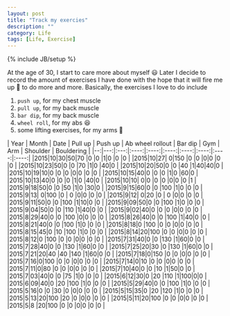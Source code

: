```yaml
---
layout: post
title: "Track my exercies"
description: ""
category: Life
tags: [Life, Exercise]
---
```

{% include JB/setup %}

<script type="text/javascript" src="http://cdn.mathjax.org/mathjax/latest/MathJax.js?config=TeX-AMS-MML_HTMLorMML"></script>
<script src="http://d3js.org/d3.v3.min.js" charset="utf-8"></script>

<style>

example1 {
  font: 10px sans-serif;
  shape-rendering: crispEdges;
}

.day {
  fill: #fff;
  stroke: #ccc;
}

.month {
  fill: none;
  stroke: #000;
  stroke-width: 2px;
}

.RdYlGn .q0-11{fill:rgb(165,0,38)}
.RdYlGn .q1-11{fill:rgb(215,48,39)}
.RdYlGn .q2-11{fill:rgb(244,109,67)}
.RdYlGn .q3-11{fill:rgb(253,174,97)}
.RdYlGn .q4-11{fill:rgb(254,224,139)}
.RdYlGn .q5-11{fill:rgb(255,255,191)}
.RdYlGn .q6-11{fill:rgb(217,239,139)}
.RdYlGn .q7-11{fill:rgb(166,217,106)}
.RdYlGn .q8-11{fill:rgb(102,189,99)}
.RdYlGn .q9-11{fill:rgb(26,152,80)}
.RdYlGn .q10-11{fill:rgb(0,104,55)}

</style>
	
<example1>

<script>
var width = 960,
    height = 136,
    cellSize = 17; // cell size

var day = d3.time.format("%w"),
    week = d3.time.format("%U"),
    percent = d3.format(".1%"),
    format = d3.time.format("%Y-%m-%d");

/*
   var color = d3.scale.quantize()
    .domain([-.05, .05])
    .range(d3.range(11).map(function(d) { return "q" + d + "-11"; }));
    */

var color = d3.scale.category10();
var dateParse = d3.time.format("%m/%d/%Y");

var svg = d3.select('example1').selectAll("svg")
    .data(d3.range(2015, 2016))
    .enter().append("svg")
    .attr("width", width)
    .attr("height", height)
    .attr("class", "RdYlGn")
    .append("g")
    .attr("transform", "translate(" + ((width - cellSize * 53) / 2) + "," + (height - cellSize * 7 - 1) + ")");

svg.append("text")
    .attr("transform", "translate(-6," + cellSize * 3.5 + ")rotate(-90)")
    .style("text-anchor", "middle")
    .text(function(d) { return d; });

var rect = svg.selectAll(".day")
    .data(function(d) { return d3.time.days(new Date(d, 0, 1), new Date(d + 1, 0, 1)); })
    .enter().append("rect")
    .attr("class", "day")
    .attr("width", cellSize)
    .attr("height", cellSize)
    .attr("x", function(d) { return week(d) * cellSize; })
    .attr("y", function(d) { return day(d) * cellSize; })
    .datum(format);

rect.append("title")
    .text(function(d) { return d; });

svg.selectAll(".month")
    .data(function(d) { return d3.time.months(new Date(d, 0, 1), new Date(d + 1, 0, 1)); })
    .enter().append("path")
    .attr("class", "month")
    .attr("d", monthPath);


d3.json("", function(error, data) {

  var data = 	[{
	 "category": "business",
	 "date": "01/10/2015",
	 "city": "New York"
	 },
	 {
	 "category": "holidays",
	 "date": "02/10/2015",
	 "city": "New York"
	 },
	 {
	 "category": "business",
	 "date": "03/10/2015",
	 "city": "New York"
	 },
	 {
	 "category": "family",
	 "date": "03/10/2015",
	 "city": "New York"
	 },
	 {
	 "category": "holidays",
	 "date": "01/10/2015",
	 "city": "San Francisco"
	 },
	 {
	 "category": "family",
	 "date": "02/10/2015",
	 "city": "San Francisco"
	 },
	 {
	 "category": "holidays",
	 "date": "03/10/2015",
	 "city": "San Francisco"
	 },
	 {
	 "category": "family",
	 "date": "01/10/2015",
	 "city": "Austin"
	 },
	 {
	 "category": "holidays",
	 "date": "02/10/2015",
	 "city": "Austin"
	 },
	 {
	 "category": "family",
	 "date": "03/10/2015",
	 "city": "Austin"
	 }
	 ]


  data.forEach(function(d) {
    d.dd = format(dateParse.parse(d.date));
  });

  var nest = d3.nest()
    .key(function(d) { return d.dd; })
    .map(data);

  color.domain(d3.set(data.map(function(d) { return d.category; })).values());

  rect.filter(function(d) { return d in nest; })
      //.attr("class", function(d) { return "day " + color(data[d]); })
      .attr("class", function(d) { return "day"; })
      .style("fill", function(d) { return color(nest[d][0].category); })
    .select("title")
      //.text(function(d) { return d + ": " + percent(data[d]); });
      .text(function(d) { return d + ": " + nest[d][0].city; });
});

function monthPath(t0) {
  var t1 = new Date(t0.getFullYear(), t0.getMonth() + 1, 0),
      d0 = +day(t0), w0 = +week(t0),
      d1 = +day(t1), w1 = +week(t1);
  return "M" + (w0 + 1) * cellSize + "," + d0 * cellSize
      + "H" + w0 * cellSize + "V" + 7 * cellSize
      + "H" + w1 * cellSize + "V" + (d1 + 1) * cellSize
      + "H" + (w1 + 1) * cellSize + "V" + 0
      + "H" + (w0 + 1) * cellSize + "Z";
}

//d3.select(self.frameElement).style("height", "2910px");
</script>
</example1>

At the age of 30, I start to care more about myself :smiley: Later I decide to record the amount of exercises I have done with the hope that it will fire me up :gun: to do more and more. Basically, the exercises I love to do include

1. `push up`, for my chest muscle
1. `pull up`, for my back muscle
1. `bar dip`, for my back muscle
1. `wheel roll`, for my abs :laughing:
1. some lifting exercises, for my arms :muscle:

| Year | Month | Date | Pull up | Push up | Ab wheel rollout | Bar dip | Gym | Arm | Shoulder | Bouldering |
|--:|---:|:---:|:----:|:----:|:----:|:----:|:----:|:----:|:----:|
|2015|10|30|50|70  |0  |0  |1|0 |0 |0 |
|2015|10|27| 0|150 |0  |0  |0|0 |0 |0 |
|2015|10|23|50|0   |0  |70 |1|0 |40|0 |
|2015|10|20|50|0   |0  |40 |1|40|40|0 |
|2015|10|19|10|0   |0  |0  |0|0 |0 |0 |
|2015|10|15|40|0   |0  |0  |1|0 |60|0 |
|2015|10|13|40|0   |0  |0  |1|0 |40|0 |
|2015|10|10| 0|0   |0  |0  |0|0 |0 |1 |
|2015|9|18|50|0   |0  |50  |1|0 |30|0 |
|2015|9|15|60|0   |0  |100 |1|0 |0 |0 |
|2015|9|13| 0|100 |0  |  0 |0|0 |0 |0 |
|2015|9|12| 0|20  |0  |  0 |0|0 |0 |0 |
|2015|9|11|50|0   |0  |100 |1|10|0 |0 |
|2015|9|09|50|0   |0  |100 |1|0 |0 |0 |
|2015|9|04|50|0   |0  |110 |1|40|0 |0 |
|2015|9|02|40|0   |0  |0   |0|0 |0 |0 |
|2015|8|29|40|0   |0  |100 |0|0 |0 |0 |
|2015|8|26|40|0   |0  |100 |1|40|0 |0 |
|2015|8|21|40|0   |0  |100 |1|0 |0 |0 |
|2015|8|18|0 |100 |0  |0   |0|0 |0 |0 |
|2015|8|15|45|0   |10 |100 |1|0 |0 |0 |
|2015|8|14|20|100 |0  |0   |0|0 |0 |0 |
|2015|8|12|0 |100 |0  |0   |0|0 |0 |0 |
|2015|7|31|40|0   |0  |130 |1|60|0 |0 |
|2015|7|28|40|0   |0  |130 |1|60|0 |0 |
|2015|7|25|20|30  |0  |130 |1|60|0 |0 |
|2015|7|21|20|40  |40 |140 |1|60|0 |0 |
|2015|7|18|0|150  |0  |0   |0|0 |0 |0 |
|2015|7|16|0|100  |0  |0   |0|0 |0 |0 |
|2015|7|14|0|10   |0  |0   |0|0 |0 |0 |
|2015|7|11|0|80   |0  |0   |0|0 |0 |0 |
|2015|7|10|40|0   |0  |10  |1|50|0 |0 |
|2015|7|03|40|0   |0  |75  |1|0 |0 |0 |
|2015|6|12|30|0   |20 |110 |1|100|0|0 |
|2015|6|09|40|0   |20 |100 |1|0 |0 |0 |
|2015|5|29|40|0   |0  |100 |1|0 |0 |0 |
|2015|5|16|0 |0   |30 |0   |0|0 |0 |0 |
|2015|5|15|35|0   |20 |120 |1|0 |0 |0 |
|2015|5|13|20|100 |20 |0   |0|0 |0 |0 |
|2015|5|11|20|100 |0  |0   |0|0 |0 |0 |
|2015|5|8 |20|100 |0  |0   |0|0 |0 |0 |



